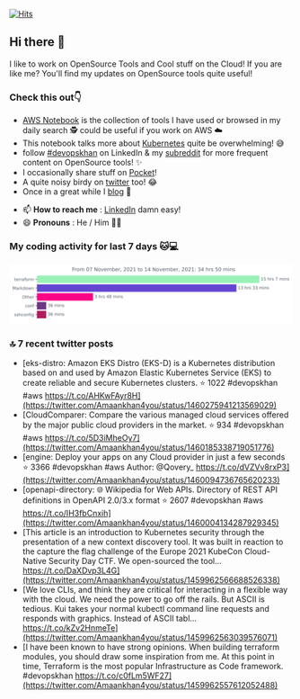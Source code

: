 [![Hits](https://hits.seeyoufarm.com/api/count/incr/badge.svg?url=https%3A%2F%2Fgithub.com%2Fakhan4u%2Fhit-counter&count_bg=%2379C83D&title_bg=%23555555&icon=&icon_color=%23E7E7E7&title=visits&edge_flat=false)](https://hits.seeyoufarm.com)

## Hi there 👋

I like to work on OpenSource Tools and Cool stuff on the Cloud! If you are like me? You'll find my updates on OpenSource tools quite useful!

### Check this out👇

* [AWS Notebook](https://histre.com/public/notebooks/dnllyanu/aws/) is the collection of tools I have used or browsed in my daily search 🕵️ could be useful if you work on AWS ☁️
* This notebook talks more about [Kubernetes](https://histre.com/public/notebooks/6uxdvo3y/kubernetes/) quite be overwhelming! 😅
* follow [#devopskhan](https://www.linkedin.com/feed/hashtag/devopskhan/) on LinkedIn & my [subreddit](https://www.reddit.com/r/devopskhan/) for more frequent content on OpenSource tools! ✨
* I occasionally share stuff on [Pocket](https://getpocket.com/@ej6g8d1dp2829A16a9Tf5d4T6bAMp3d8791rejDe86yem3bm4e14ex4fT4dluk29)!
* A quite noisy birdy on [twitter](https://twitter.com/Amaankhan4you) too! 😂
* Once in a great while I [blog](https://linuxparrot.com/) 😬


- 📫 **How to reach me** : [LinkedIn](https://www.linkedin.com/in/amaan-khan-linux-ninja) damn easy!
- 😄 **Pronouns** : He / Him 🤷‍♂️

### My coding activity for last 7 days 🐱💻

<img src="https://github.com/akhan4u/akhan4u/blob/main/images/stat.svg" alt="Amaan's Wakatime Activity!"/>

### 🔝 7 recent twitter posts
<!-- DEVDOJO:START -->
- [eks-distro: Amazon EKS Distro &lpar;EKS-D&rpar; is a Kubernetes distribution based on and used by Amazon Elastic Kubernetes Service &lpar;EKS&rpar; to create reliable and secure Kubernetes clusters.
⭐️ 1022
#devopskhan #aws
https://t.co/AHKwFAyr8H](https://twitter.com/Amaankhan4you/status/1460275941213569029)
- [CloudComparer: Compare the various managed cloud services offered by the major public cloud providers in the market. 
⭐️ 934
#devopskhan #aws
https://t.co/5D3iMheOy7](https://twitter.com/Amaankhan4you/status/1460185338719051776)
- [engine: Deploy your apps on any Cloud provider in just a few seconds
⭐️ 3366
#devopskhan #aws
Author: @Qovery_
https://t.co/dVZVv8rxP3](https://twitter.com/Amaankhan4you/status/1460094736765620233)
- [openapi-directory: 🌐 Wikipedia for Web APIs. Directory of REST API definitions in OpenAPI 2.0/3.x format
⭐️ 2607
#devopskhan #aws
https://t.co/IH3fbCnxih](https://twitter.com/Amaankhan4you/status/1460004134287929345)
- [This article is an introduction to Kubernetes security through the presentation of a new context discovery tool. It was built in reaction to the capture the flag challenge of the Europe 2021 KubeCon Cloud-Native Security Day CTF. We open-sourced the tool… https://t.co/DaXDvp3L4G](https://twitter.com/Amaankhan4you/status/1459962566688526338)
- [We love CLIs, and think they are critical for interacting in a flexible way with the cloud. We need the power to go off the rails. But ASCII is tedious. Kui takes your normal kubectl command line requests and responds with graphics. Instead of ASCII tabl… https://t.co/kZv2HnmeTe](https://twitter.com/Amaankhan4you/status/1459962563039576071)
- [I have been known to have strong opinions. When building terraform modules, you should draw some inspiration from me. At this point in time, Terraform is the most popular Infrastructure as Code framework. #devopskhan https://t.co/c0fLm5WF27](https://twitter.com/Amaankhan4you/status/1459962557612052488)
<!-- DEVDOJO:END -->

<!-- ![Amaan's GitHub stats](https://github-readme-stats.vercel.app/api?username=akhan4u&count_private=true&show_icons=true&hide=contribs) -->
